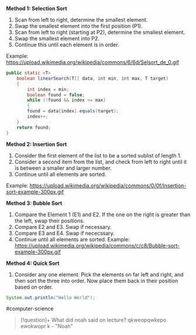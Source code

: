 **Method 1: Selection Sort**
1. Scan from left to right, determine the smallest element.
2. Swap the smallest element into the first position (P1).
3. Scan from left to right (starting at P2), determine the smallest element.
4. Swap the smallest element into P2.
5. Continue this until each element is in order.

Example:
https://upload.wikimedia.org/wikipedia/commons/6/6d/Selsort_de_0.gif



```java
public static <T>
	boolean linearSearch(T[] data, int min, int max, T target)
	{
		int index = min;
		boolean found = false;
		while (!found && index <= max)
		{
		found = data[index].equals(target);
		index++;
	}
	return found;
}
```

**Method 2: Insertion Sort**
1. Consider the first element of the list to be a sorted sublist of length 1.
2. Consider a second item from the list, and check from left to right until it is between a smaller and larger number.
3. Continue until all elements are sorted.

Example:
https://upload.wikimedia.org/wikipedia/commons/0/0f/Insertion-sort-example-300px.gif

**Method 3: Bubble Sort**
1. Compare the Element 1 (E1) and E2. If the one on the right is greater than the left, swap their positions.
2. Compare E2 and E3. Swap if necessary.
3. Compare E3 and E4. Swap if nececssary.
4. Continue until all elements are sorted.
Example:
https://upload.wikimedia.org/wikipedia/commons/c/c8/Bubble-sort-example-300px.gif

**Method 4: Quick Sort**
1. Consider any one element. Pick the elements on far left and right, and then sort the three into order. Now place them back in their position based on order.


``` java
System.out.println("Hello World");
```

#computer-science

>[!question]+ What did noah said on lecture?
qkweopqwkepo 
> ewokwopr k 
>    \-  "Noah" 